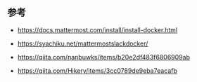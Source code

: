## 参考
* https://docs.mattermost.com/install/install-docker.html

* https://syachiku.net/mattermostslackdocker/
* https://qiita.com/nanbuwks/items/b20e2df483f6806909ab
* https://qiita.com/Hikery/items/3cc0789de9eba7eacafb